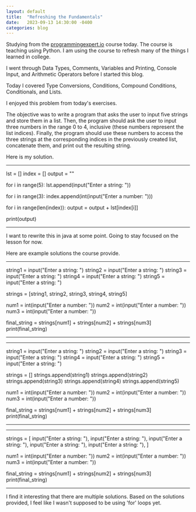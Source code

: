 ```yaml
---
layout: default
title:  "Refreshing the Fundamentals"
date:   2023-09-13 14:30:00 -0400
categories: blog
---
```

Studying from the [programmingexpert.io][course-site] course today. The course is teaching using Python. I am using the course to refresh many of the things I learned in college. 

I went through Data Types, Comments, Variables and Printing, Console Input, and Arithmetic Operators before I started this blog.

Today I covered Type Conversions, Conditions, Compound Conditions, Conditionals, and Lists.

I enjoyed this problem from today's exercises.

The objective was to write a program that asks the user to input five strings and store them in a list.
Then, the program should ask the user to input three numbers in the range 0 to 4, inclusive (these numbers represent the list indices).
Finally, the program should use these numbers to access the three strings at the corresponding indices in the previously created list, concatenate them, and print out the resulting string.

Here is my solution.
_____________________________________________________________________________________________________________

lst = []
index = []
output = ""

for i in range(5):
    lst.append(input("Enter a string: "))

for i in range(3):
    index.append(int(input("Enter a number: ")))

for i in range(len(index)):
    output = output + lst[index[i]]

print(output)
_____________________________________________________________________________________________________________

I want to rewrite this in java at some point. Going to stay focused on the lesson for now.

Here are example solutions the course provide.
_____________________________________________________________________________________________________________

string1 = input("Enter a string: ")
string2 = input("Enter a string: ")
string3 = input("Enter a string: ")
string4 = input("Enter a string: ")
string5 = input("Enter a string: ")

strings = [string1, string2, string3, string4, string5]

num1 = int(input("Enter a number: "))
num2 = int(input("Enter a number: "))
num3 = int(input("Enter a number: "))

final_string = strings[num1] + strings[num2] + strings[num3]
print(final_string)
____________________________________________________________________________________________________________
____________________________________________________________________________________________________________

string1 = input("Enter a string: ")
string2 = input("Enter a string: ")
string3 = input("Enter a string: ")
string4 = input("Enter a string: ")
string5 = input("Enter a string: ")

strings = []
strings.append(string1)
strings.append(string2)
strings.append(string3)
strings.append(string4)
strings.append(string5)

num1 = int(input("Enter a number: "))
num2 = int(input("Enter a number: "))
num3 = int(input("Enter a number: "))

final_string = strings[num1] + strings[num2] + strings[num3]
print(final_string)

___________________________________________________________________________________________________________
___________________________________________________________________________________________________________

strings = [
    input("Enter a string: "),
    input("Enter a string: "),
    input("Enter a string: "),
    input("Enter a string: "),
    input("Enter a string: "),
]

num1 = int(input("Enter a number: "))
num2 = int(input("Enter a number: "))
num3 = int(input("Enter a number: "))

final_string = strings[num1] + strings[num2] + strings[num3]
print(final_string)

__________________________________________________________________________________________________________

I find it interesting that there are multiple solutions. Based on the solutions provided, I feel like I wasn't
supposed to be using 'for' loops yet.

[course-site]: https://www.programmingexpert.io/index